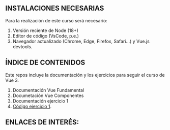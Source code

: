 ## INSTALACIONES NECESARIAS

Para la realización de este curso será necesario:

1. Versión reciente de Node (18+)
2. Editor de código (VsCode, p.e.)
3. Navegador actualizado (Chrome, Edge, Firefox, Safari...) y Vue.js devtools.


## ÍNDICE DE CONTENIDOS

Este repos incluye la documentación y los ejercicios para seguir el curso de Vue 3.

1. Documentación Vue Fundamental
2. Documetación Vue Componentes
3. Documentación ejercicio 1
4. [Código ejercicio 1](https://github.com/julioleiva/curso-vue3-pinia/blob/feature/exercise/README.md).


## ENLACES DE INTERÉS:
